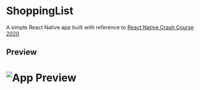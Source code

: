# ShoppingList

A simple React Native app built with reference to [React Native Crash Course 2020](https://www.youtube.com/watch?v=Hf4MJH0jDb4&t=2020s)

## Preview
# ![App Preview](ShoppingList.gif)
